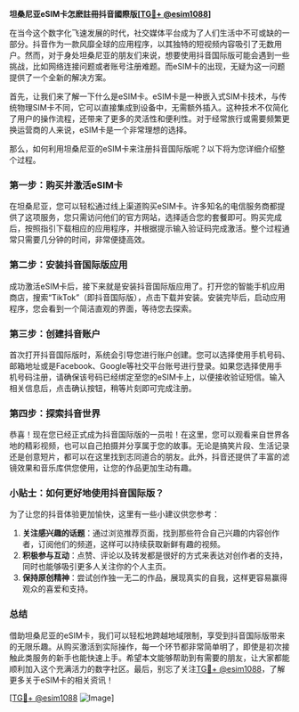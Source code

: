 **坦桑尼亚eSIM卡怎麽註冊抖音國際版[[TG💪+ @esim1088](https://t.me/s/esim1088)]**

在当今这个数字化飞速发展的时代，社交媒体平台成为了人们生活中不可或缺的一部分。抖音作为一款风靡全球的应用程序，以其独特的短视频内容吸引了无数用户。然而，对于身处坦桑尼亚的朋友们来说，想要使用抖音国际版可能会遇到一些挑战，比如网络连接问题或者账号注册难题。而eSIM卡的出现，无疑为这一问题提供了一个全新的解决方案。

首先，让我们来了解一下什么是eSIM卡。eSIM卡是一种嵌入式SIM卡技术，与传统物理SIM卡不同，它可以直接集成到设备中，无需额外插入。这种技术不仅简化了用户的操作流程，还带来了更多的灵活性和便利性。对于经常旅行或需要频繁更换运营商的人来说，eSIM卡是一个非常理想的选择。

那么，如何利用坦桑尼亚的eSIM卡来注册抖音国际版呢？以下将为您详细介绍整个过程。

### 第一步：购买并激活eSIM卡

在坦桑尼亚，您可以轻松通过线上渠道购买eSIM卡。许多知名的电信服务商都提供了这项服务，您只需访问他们的官方网站，选择适合您的套餐即可。购买完成后，按照指引下载相应的应用程序，并根据提示输入验证码完成激活。整个过程通常只需要几分钟的时间，非常便捷高效。

### 第二步：安装抖音国际版应用

成功激活eSIM卡后，接下来就是安装抖音国际版应用了。打开您的智能手机应用商店，搜索“TikTok”（即抖音国际版），点击下载并安装。安装完毕后，启动应用程序，您会看到一个简洁直观的界面，等待您去探索。

### 第三步：创建抖音账户

首次打开抖音国际版时，系统会引导您进行账户创建。您可以选择使用手机号码、邮箱地址或是Facebook、Google等社交平台账号进行登录。如果您选择使用手机号码注册，请确保该号码已经绑定至您的eSIM卡上，以便接收验证短信。输入相关信息后，点击确认按钮，稍等片刻即可完成注册。

### 第四步：探索抖音世界

恭喜！现在您已经正式成为抖音国际版的一员啦！在这里，您可以观看来自世界各地的精彩视频，也可以自己拍摄并分享属于您的故事。无论是搞笑片段、生活记录还是创意短片，都可以在这里找到志同道合的朋友。此外，抖音还提供了丰富的滤镜效果和音乐库供您使用，让您的作品更加生动有趣。

### 小贴士：如何更好地使用抖音国际版？

为了让您的抖音体验更加愉快，这里有一些小建议供您参考：

1. **关注感兴趣的话题**：通过浏览推荐页面，找到那些符合自己兴趣的内容创作者，订阅他们的频道，这样可以持续获取新鲜有趣的视频。
2. **积极参与互动**：点赞、评论以及转发都是很好的方式来表达对创作者的支持，同时也能够吸引更多人关注你的个人主页。
3. **保持原创精神**：尝试创作独一无二的作品，展现真实的自我，这样更容易赢得观众的喜爱和支持。

### 总结

借助坦桑尼亚的eSIM卡，我们可以轻松地跨越地域限制，享受到抖音国际版带来的无限乐趣。从购买激活到实际操作，每一个环节都非常简单明了，即使是初次接触此类服务的新手也能快速上手。希望本文能够帮助到有需要的朋友，让大家都能顺利加入这个充满活力的数字社区。最后，别忘了关注[TG💪+ @esim1088](https://t.me/s/esim1088)，了解更多关于eSIM卡的相关资讯！

[[TG💪+ @esim1088](https://t.me/s/esim1088) ![Image](https://i.postimg.cc/4NQfJmqS/Snipaste-2025-05-13-00-14-12.png)]